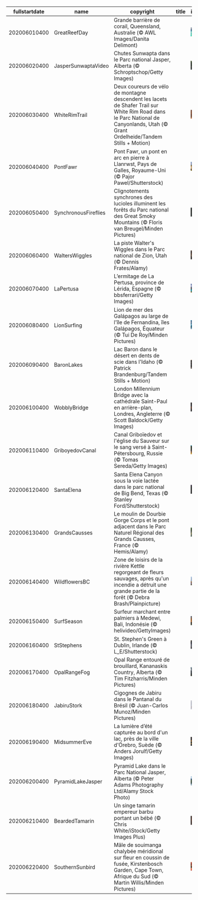 |fullstartdate|name|copyright|title|image|
|--|--|--|--|--|
202006010400|GreatReefDay|Grande barrière de corail, Queensland, Australie (© AWL Images/Danita Delimont)||![](/fr-CA/2020/06/202006010400GreatReefDay.jpg)|
202006020400|JasperSunwaptaVideo|Chutes Sunwapta dans le Parc national Jasper, Alberta (© Schroptschop/Getty Images)||![](/fr-CA/2020/06/202006020400JasperSunwaptaVideo.jpg)|
202006030400|WhiteRimTrail|Deux coureurs de vélo de montagne descendent les lacets de Shafer Trail sur White Rim Road dans le Parc National de Canyonlands, Utah (© Grant Ordelheide/Tandem Stills + Motion)||![](/fr-CA/2020/06/202006030400WhiteRimTrail.jpg)|
202006040400|PontFawr|Pont Fawr, un pont en arc en pierre à Llanrwst, Pays de Galles, Royaume-Uni (© Pajor Pawel/Shutterstock)||![](/fr-CA/2020/06/202006040400PontFawr.jpg)|
202006050400|SynchronousFireflies|Clignotements synchrones des lucioles illuminent les forêts du Parc national des Great Smoky Mountains (© Floris van Breugel/Minden Pictures)||![](/fr-CA/2020/06/202006050400SynchronousFireflies.jpg)|
202006060400|WaltersWiggles|La piste Walter's Wiggles dans le Parc national de Zion, Utah (© Dennis Frates/Alamy)||![](/fr-CA/2020/06/202006060400WaltersWiggles.jpg)|
202006070400|LaPertusa|L’ermitage de La Pertusa, province de Lérida, Espagne (© bbsferrari/Getty Images)||![](/fr-CA/2020/06/202006070400LaPertusa.jpg)|
202006080400|LionSurfing|Lion de mer des Galápagos au large de l'île de Fernandina, îles Galápagos, Équateur (© Tui De Roy/Minden Pictures)||![](/fr-CA/2020/06/202006080400LionSurfing.jpg)|
202006090400|BaronLakes|Lac Baron dans le désert en dents de scie dans l'Idaho (© Patrick Brandenburg/Tandem Stills + Motion)||![](/fr-CA/2020/06/202006090400BaronLakes.jpg)|
202006100400|WobblyBridge|London Millennium Bridge avec la cathédrale Saint-Paul en arrière-plan, Londres, Angleterre (© Scott Baldock/Getty Images)||![](/fr-CA/2020/06/202006100400WobblyBridge.jpg)|
202006110400|GriboyedovCanal|Canal Griboïedov et l'église du Sauveur sur le sang versé à Saint-Pétersbourg, Russie (© Tomas Sereda/Getty Images)||![](/fr-CA/2020/06/202006110400GriboyedovCanal.jpg)|
202006120400|SantaElena|Santa Elena Canyon sous la voie lactée dans le parc national de Big Bend, Texas (© Stanley Ford/Shutterstock)||![](/fr-CA/2020/06/202006120400SantaElena.jpg)|
202006130400|GrandsCausses|Le moulin de Dourbie Gorge Corps et le pont adjacent dans le Parc Naturel Régional des Grands Causses, France (© Hemis/Alamy)||![](/fr-CA/2020/06/202006130400GrandsCausses.jpg)|
202006140400|WildflowersBC|Zone de loisirs de la rivière Kettle regorgeant de fleurs sauvages, après qu'un incendie a détruit une grande partie de la forêt (© Debra Brash/Plainpicture)||![](/fr-CA/2020/06/202006140400WildflowersBC.jpg)|
202006150400|SurfSeason|Surfeur marchant entre palmiers à Medewi, Bali, Indonésie (© helivideo/GettyImages)||![](/fr-CA/2020/06/202006150400SurfSeason.jpg)|
202006160400|StStephens|St. Stephen's Green à Dublin, Irlande (© L_E/Shutterstock)||![](/fr-CA/2020/06/202006160400StStephens.jpg)|
202006170400|OpalRangeFog|Opal Range entouré de brouillard, Kananaskis Country, Alberta (© Tim Fitzharris/Minden Pictures)||![](/fr-CA/2020/06/202006170400OpalRangeFog.jpg)|
202006180400|JabiruStork|Cigognes de Jabiru dans le Pantanal du Brésil (© Juan-Carlos Munoz/Minden Pictures)||![](/fr-CA/2020/06/202006180400JabiruStork.jpg)|
202006190400|MidsummerEve|La lumière d’été capturée au bord d'un lac, près de la ville d'Örebro, Suède (© Anders Jorulf/Getty Images)||![](/fr-CA/2020/06/202006190400MidsummerEve.jpg)|
202006200400|PyramidLakeJasper|Pyramid Lake dans le Parc National Jasper, Alberta (© Peter Adams Photography Ltd/Alamy Stock Photo)||![](/fr-CA/2020/06/202006200400PyramidLakeJasper.jpg)|
202006210400|BeardedTamarin|Un singe tamarin empereur barbu portant un bébé (© Chris White/iStock/Getty Images Plus)||![](/fr-CA/2020/06/202006210400BeardedTamarin.jpg)|
202006220400|SouthernSunbird|Mâle de souimanga chalybée méridional sur fleur en coussin de fusée, Kirstenbosch Garden, Cape Town, Afrique du Sud (© Martin Willis/Minden Pictures)||![](/fr-CA/2020/06/202006220400SouthernSunbird.jpg)|
